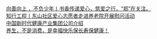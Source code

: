   
[向善向上 ，不负少年丨书香传递爱心，筑爱之行，“郑”在关注。](http://www.dianyue.me/archives/719/fekx8x8icl7w4fc9/)  
[知行工程丨东山社区爱心志愿者走进养老院开展慰问活动](http://www.dianyue.me/archives/429/hl4qhb2saxrfrskp/)  
[中国新时代健康产业集团公司介绍](http://www.dianyue.me/archives/308/d62v4nf0abfe5w8n/)  
[养生，不是消费，是幸福快乐保长寿保健康！](http://www.dianyue.me/archives/354/fvep0gtelqzq4ti2/)